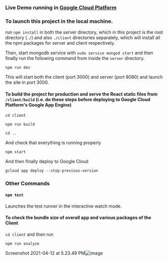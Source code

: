 ### Live Demo running in [Google Cloud Platform](https://mernstack-app-290207.el.r.appspot.com/)

### To launch this project in the local machine.

run `npm install` in both the server directory, which in this project is the root directory (`./`) and also `./client` directories separately, which will install all the npm packages for server and client respectively.

Then, start mongodb service with `sudo service mongod start` and then finally run the following command from inside the `server` directory.

`npm run dev`

This will start both the client (port 3000) and server (port 8080) and launch the site in port 3000.

#### To build the project for production and serve the React static files from `/client/build` (i.e. do these steps before deploying to Google Cloud Platform's Google App Engine)

```
cd client

npm run build

cd ..

```

And check that everything is running properly

```
npm start

```

And then finally deploy to Google Cloud

```
gcloud app deploy --stop-previous-version

```

### Other Commands

#### `npm test`

Launches the test runner in the interactive watch mode.<br>

#### To check the bundle size of overall app and various packages of the Client

``cd client`` and then run

``npm run analyze``

Screenshot 2021-04-12 at 5.23.49 PM![image](https://user-images.githubusercontent.com/20518293/114390465-f235de80-9bb3-11eb-9c3f-36e64787bcbd.png)
